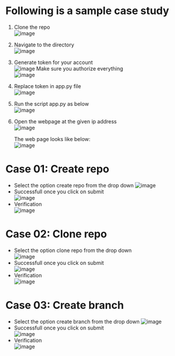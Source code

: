# Following is a sample case study

1. Clone the repo  
   ![image](https://github.com/psvkaushik/Group50_Proj2/assets/111774368/921b097c-864e-4f0c-8a78-a0dcf469d2cd)

2. Navigate to the directory  
   ![image](https://github.com/psvkaushik/Group50_Proj2/assets/111774368/46586835-1686-48a5-a5b5-0cf62e9e6d79)

3. Generate token for your account  
   ![image](https://github.com/psvkaushik/Group50_Proj2/assets/111774368/7acae669-8239-4814-8fbc-49b11848d1d2)
   Make sure you authorize everything  
   ![image](https://github.com/psvkaushik/Group50_Proj2/assets/111774368/f7261459-a251-44ad-bfbb-db73697ee125)

4. Replace token in app.py file  
   ![image](https://github.com/psvkaushik/Group50_Proj2/assets/111774368/a7dc17e3-68ca-40bc-87ee-edab0bb94c16)

5. Run the script app.py as below  
   ![image](https://github.com/psvkaushik/Group50_Proj2/assets/111774368/664ae067-e1d9-4ed3-b053-ac0d480c3e27)

6. Open the webpage at the given ip address  
   ![image](https://github.com/psvkaushik/Group50_Proj2/assets/111774368/927dfaee-31cc-4ffc-ab60-111780ce18b9)

   The web page looks like below:  
  ![image](https://github.com/psvkaushik/Group50_Proj2/assets/111774368/5e78d86a-14ac-47f0-8ce5-440ec616d749)  

# Case 01: Create repo
- Select the option create repo from the drop down
  ![image](https://github.com/psvkaushik/Group50_Proj2/assets/111774368/713134dc-055e-4470-930f-4b1227b53c8d)
- Successfull once you click on submit  
  ![image](https://github.com/psvkaushik/Group50_Proj2/assets/111774368/8b7a5e86-b2db-4aa8-9611-412c04679084)
- Verification  
  ![image](https://github.com/psvkaushik/Group50_Proj2/assets/111774368/18fa5814-1261-4e93-970e-d92353afe403)

# Case 02: Clone repo

- Select the option clone repo from the drop down  
  ![image](https://github.com/psvkaushik/Group50_Proj2/assets/111774368/5b4d1e57-a59d-4e72-adf9-5ae5b78723b3)
- Successfull once you click on submit  
  ![image](https://github.com/psvkaushik/Group50_Proj2/assets/111774368/7761a57d-2617-4ac7-baeb-bf9d276cbe64)
- Verification  
  ![image](https://github.com/psvkaushik/Group50_Proj2/assets/111774368/b2b8bd30-f174-4d3d-90c6-2c366001602f)

# Case 03: Create branch

- Select the option create branch from the drop down
  ![image](https://github.com/psvkaushik/Group50_Proj2/assets/111774368/fc0234d3-a464-4563-91d8-f51226cb76f9)
- Successfull once you click on submit  
  ![image](https://github.com/psvkaushik/Group50_Proj2/assets/111774368/19094558-04e3-4955-8ddb-1c6a001e7007)
- Verification  
  ![image](https://github.com/psvkaushik/Group50_Proj2/assets/111774368/7a104311-b599-42a8-bb08-825eb7e0d689)
  
